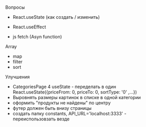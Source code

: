 Вопросы 
- React.useState (как создать / изменить)
- React.useEffect

- js fetch (Asyn function)

Array
- map
- filter
- sort


Улучшения
- CategoriesPage 4 useState - переделать в один React.useState({priceFrom: 0, priceTo: 0, sortType: '0' ,...})
- Выровнять размеры картинок в списке в одной категории
- оформить "продукты не найдены" по центру
- футер должен быть внизу страницы
- создать папку constants, API_URL='localhost:3333' - переиспользовзать везде